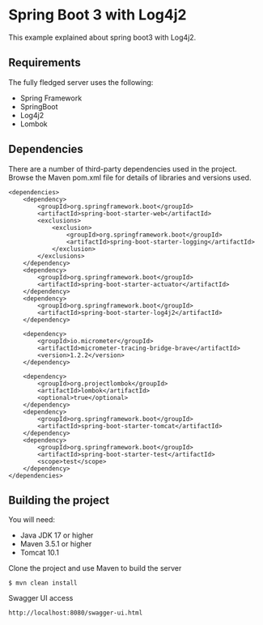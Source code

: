 # Spring Boot 3 with Log4j2
This example explained about spring boot3 with Log4j2.

## Requirements

The fully fledged server uses the following:

* Spring Framework
* SpringBoot
* Log4j2
* Lombok

## Dependencies
There are a number of third-party dependencies used in the project. Browse the Maven pom.xml file for details of libraries and versions used.<br>

  	<dependencies>
		<dependency>
			<groupId>org.springframework.boot</groupId>
			<artifactId>spring-boot-starter-web</artifactId>
			<exclusions>
				<exclusion>
					<groupId>org.springframework.boot</groupId>
					<artifactId>spring-boot-starter-logging</artifactId>
				</exclusion>
			</exclusions>
		</dependency>
		<dependency>
			<groupId>org.springframework.boot</groupId>
			<artifactId>spring-boot-starter-actuator</artifactId>
		</dependency>
		<dependency>
			<groupId>org.springframework.boot</groupId>
			<artifactId>spring-boot-starter-log4j2</artifactId>
		</dependency>

		<dependency>
			<groupId>io.micrometer</groupId>
			<artifactId>micrometer-tracing-bridge-brave</artifactId>
			<version>1.2.2</version>
		</dependency>

		<dependency>
			<groupId>org.projectlombok</groupId>
			<artifactId>lombok</artifactId>
			<optional>true</optional>
		</dependency>
		<dependency>
			<groupId>org.springframework.boot</groupId>
			<artifactId>spring-boot-starter-tomcat</artifactId>
		</dependency>
		<dependency>
			<groupId>org.springframework.boot</groupId>
			<artifactId>spring-boot-starter-test</artifactId>
			<scope>test</scope>
		</dependency>
	</dependencies>

## Building the project
You will need:

*	Java JDK 17 or higher
*	Maven 3.5.1 or higher
*	Tomcat 10.1

Clone the project and use Maven to build the server

	$ mvn clean install

Swagger UI access

 	http://localhost:8080/swagger-ui.html
	
